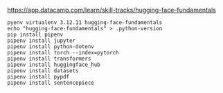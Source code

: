 https://app.datacamp.com/learn/skill-tracks/hugging-face-fundamentals

```
pyenv virtualenv 3.12.11 hugging-face-fundamentals
echo "hugging-face-fundamentals" > .python-version
pip install pipenv
pipenv install jupyter
pipenv install python-dotenv
pipenv install torch --index=pytorch
pipenv install transformers
pipenv install huggingface_hub
pipenv install datasets
pipenv install pypdf
pipenv install sentencepiece
```